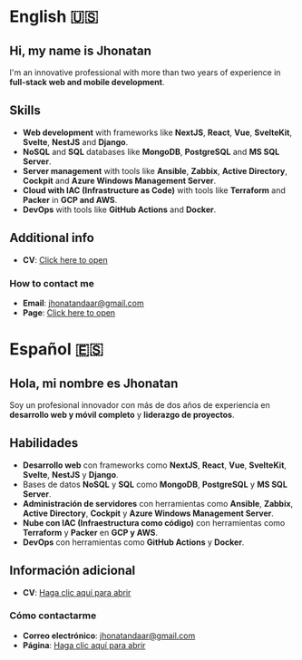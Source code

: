 # English 🇺🇸

## Hi, my name is **Jhonatan**
I'm an innovative professional with more than two years of experience in **full-stack web and mobile development**.  

## Skills
- **Web development** with frameworks like **NextJS**, **React**, **Vue**, **SvelteKit**, **Svelte**, **NestJS** and **Django**. 
- **NoSQL** and **SQL** databases like **MongoDB**, **PostgreSQL** and **MS SQL Server**.
- **Server management** with tools like **Ansible**, **Zabbix**, **Active Directory**, **Cockpit** and **Azure Windows Management Server**.
- **Cloud with IAC (Infrastructure as Code)** with tools like **Terraform** and **Packer** in **GCP and AWS**.
- **DevOps** with tools like **GitHub Actions** and **Docker**.

## Additional info
- **CV**: [Click here to open](https://drive.google.com/file/d/17IxfO64feMWVI5dnmxQ2A0zjpgrneFAN/view?usp=sharing)

### How to contact me
- **Email**: jhonatandaar@gmail.com
- **Page**: [Click here to open](https://jasprilla.me)

# Español 🇪🇸

## Hola, mi nombre es **Jhonatan**
Soy un profesional innovador con más de dos años de experiencia en **desarrollo web y móvil completo** y **liderazgo de proyectos**.

## Habilidades
- **Desarrollo web** con frameworks como **NextJS**, **React**, **Vue**, **SvelteKit**, **Svelte**, **NestJS** y **Django**. 
- Bases de datos **NoSQL** y **SQL** como **MongoDB**, **PostgreSQL** y **MS SQL Server**.
- **Administración de servidores** con herramientas como **Ansible**, **Zabbix**, **Active Directory**, **Cockpit** y **Azure Windows Management Server**.
- **Nube con IAC (Infraestructura como código)** con herramientas como **Terraform** y **Packer** en **GCP y AWS**.
- **DevOps** con herramientas como **GitHub Actions** y **Docker**.

## Información adicional
- **CV**: [Haga clic aquí para abrir](https://drive.google.com/file/d/1dahRblrIWWmYnO3BWVL0HpS7Nc5iVCzA/view?usp=sharing)

### Cómo contactarme
- **Correo electrónico**: jhonatandaar@gmail.com
- **Página**: [Haga clic aquí para abrir](https://jasprilla.me)
